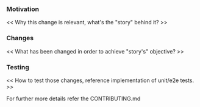 
### Motivation

<< Why this change is relevant, what's the "story" behind it? >>

### Changes

<< What has been changed in order to achieve "story's" objective? >>

### Testing

<< How to test those changes, reference implementation of unit/e2e tests. >>


For further more details refer the CONTRIBUTING.md